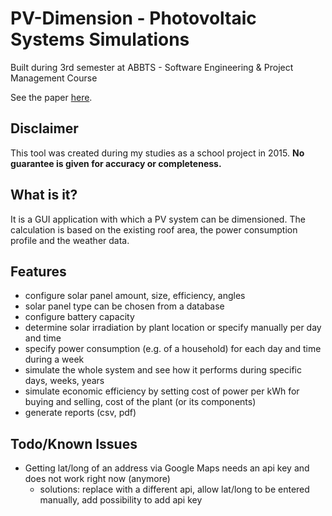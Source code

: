# PV-Dimension - Photovoltaic Systems Simulations
Built during 3rd semester at ABBTS - Software Engineering & Project Management Course

See the paper [here](./doc/Semesterarbeit.pdf).

## Disclaimer
This tool was created during my studies as a school project in 2015. **No guarantee is given for accuracy or completeness.**

## What is it?
It is a GUI application with which a PV system can be dimensioned.
The calculation is based on the existing roof area, the power consumption profile and the weather data.

## Features
- configure solar panel amount, size, efficiency, angles
- solar panel type can be chosen from a database
- configure battery capacity
- determine solar irradiation by plant location or specify manually per day and time
- specify power consumption (e.g. of a household) for each day and time during a week
- simulate the whole system and see how it performs during specific days, weeks, years
- simulate economic efficiency by setting cost of power per kWh for buying and selling, cost of the plant (or its components)
- generate reports (csv, pdf)

## Todo/Known Issues

- Getting lat/long of an address via Google Maps needs an api key and does not work right now (anymore)
  - solutions: replace with a different api, allow lat/long to be entered manually, add possibility to add api key
